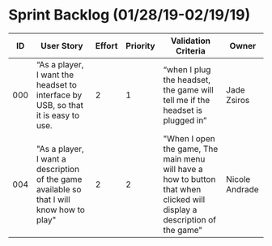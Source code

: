 # Sprint Backlog (01/28/19-02/19/19)

| ID | User Story | Effort | Priority | Validation Criteria | Owner |
|----|------------|--------|----------|---------------------|-------|
|000|“As a player, I want the headset to interface by USB, so that it is easy to use.|2|1|“when I plug the headset, the game will tell me if the headset is plugged in”|Jade Zsiros|
|004|"As a player, I want a description of the game available so that I will know how to play"|2|2|"When I open the game, The main menu will have a how to button that when clicked will display a description of the game"|Nicole Andrade|

